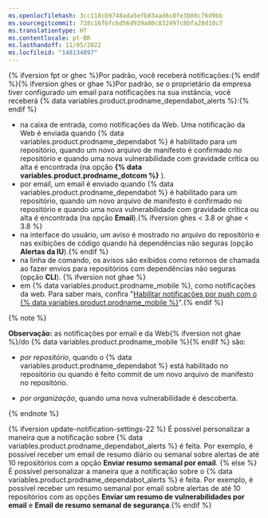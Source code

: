 ```yaml
---
ms.openlocfilehash: 3cc118cb9748ada5efb83aad6c0fe3b86c76d9bb
ms.sourcegitcommit: 738c16f6fc6d56d939a80c832497c8bfa28d10c7
ms.translationtype: HT
ms.contentlocale: pt-BR
ms.lasthandoff: 11/05/2022
ms.locfileid: "148134897"
---
```

{% ifversion fpt or ghec %}Por padrão, você receberá notificações:{% endif %}{% ifversion ghes or ghae %}Por padrão, se o proprietário da empresa tiver configurado um email para notificações na sua instância, você receberá {% data variables.product.prodname_dependabot_alerts %}:{% endif %}

- na caixa de entrada, como notificações da Web. Uma notificação da Web é enviada quando {% data variables.product.prodname_dependabot %} é habilitado para um repositório, quando um novo arquivo de manifesto é confirmado no repositório e quando uma nova vulnerabilidade com gravidade crítica ou alta é encontrada (na opção **{% data variables.product.prodname_dotcom %}** ).
- por email, um email é enviado quando {% data variables.product.prodname_dependabot %} é habilitado para um repositório, quando um novo arquivo de manifesto é confirmado no repositório e quando uma nova vulnerabilidade com gravidade crítica ou alta é encontrada (na opção **Email**).{% ifversion ghes < 3.8 or ghae < 3.8 %}
- na interface do usuário, um aviso é mostrado no arquivo do repositório e nas exibições de código quando há dependências não seguras (opção **Alertas da IU**).{% endif %}
- na linha de comando, os avisos são exibidos como retornos de chamada ao fazer envios para repositórios com dependências não seguras (opção **CLI**).
{% ifversion not ghae %}
- em {% data variables.product.prodname_mobile %}, como notificações da web. Para saber mais, confira "[Habilitar notificações por push com o {% data variables.product.prodname_mobile %}](/github/managing-subscriptions-and-notifications-on-github/configuring-notifications#enabling-push-notifications-with-github-mobile)".{% endif %}

{% note %}

**Observação:** as notificações por email e da Web{% ifversion not ghae %}/do {% data variables.product.prodname_mobile %}{% endif %} são:

- _por repositório_, quando o {% data variables.product.prodname_dependabot %} está habilitado no repositório ou quando é feito commit de um novo arquivo de manifesto no repositório.

- _por organização_, quando uma nova vulnerabilidade é descoberta.

{% endnote %}

{% ifversion update-notification-settings-22 %} É possível personalizar a maneira que a notificação sobre {% data variables.product.prodname_dependabot_alerts %} é feita. Por exemplo, é possível receber um email de resumo diário ou semanal sobre alertas de até 10 repositórios com a opção **Enviar resumo semanal por email**.
{% else %} É possível personalizar a maneira que a notificação sobre o {% data variables.product.prodname_dependabot_alerts %} é feita. Por exemplo, é possível receber um resumo semanal por email sobre alertas de até 10 repositórios com as opções **Enviar um resumo de vulnerabilidades por email** e **Email de resumo semanal de segurança**.{% endif %}
